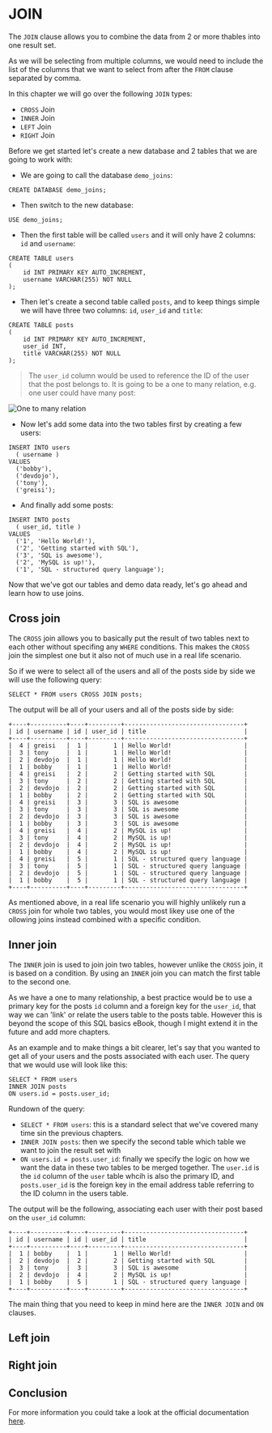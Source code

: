 # JOIN

The `JOIN` clause allows you to combine the data from 2 or more thables into one result set.

As we will be selecting from multiple columns, we would need to include the list of the columns that we want to select from after the `FROM` clause separated by comma.

In this chapter we will go over the following `JOIN` types:

* `CROSS` Join
* `INNER` Join
* `LEFT` Join
* `RIGHT` Join

Before we get started let's create a new database and 2 tables that we are going to work with:

* We are going to call the database `demo_joins`:

```
CREATE DATABASE demo_joins;
```

* Then switch to the new database:

```
USE demo_joins;
```

* Then the first table will be called `users` and it will only have 2 columns: `id` and `username`:

```
CREATE TABLE users
(
    id INT PRIMARY KEY AUTO_INCREMENT,
    username VARCHAR(255) NOT NULL
);
```

* Then let's create a second table called `posts`, and to keep things simple we will have three two columns: `id`, `user_id` and `title`:

```
CREATE TABLE posts
(
    id INT PRIMARY KEY AUTO_INCREMENT,
    user_id INT,
    title VARCHAR(255) NOT NULL
);
```

> The `user_id` column would be used to reference the ID of the user that the post belongs to. It is going to be a one to many relation, e.g. one user could have many post:

![One to many relation](https://imgur.com/ipIjCaL.png)

* Now let's add some data into the two tables first by creating a few users:

```
INSERT INTO users
  ( username )
VALUES
  ('bobby'),
  ('devdojo'),
  ('tony'),
  ('greisi');
```

* And finally add some posts:

```
INSERT INTO posts
  ( user_id, title )
VALUES
  ('1', 'Hello World!'),
  ('2', 'Getting started with SQL'),
  ('3', 'SQL is awesome'),
  ('2', 'MySQL is up!'),
  ('1', 'SQL - structured query language');
```

Now that we've got our tables and demo data ready, let's go ahead and learn how to use joins.

## Cross join

The `CROSS` join allows you to basically put the result of two tables next to each other without specifing any `WHERE` conditions. This makes the `CROSS` join the simplest one but it also not of much use in a real life scenario.

So if we were to select all of the users and all of the posts side by side we will use the following query:

```
SELECT * FROM users CROSS JOIN posts;
```

The output will be all of your users and all of the posts side by side:

```
+----+----------+----+---------+---------------------------------+
| id | username | id | user_id | title                           |
+----+----------+----+---------+---------------------------------+
|  4 | greisi   |  1 |       1 | Hello World!                    |
|  3 | tony     |  1 |       1 | Hello World!                    |
|  2 | devdojo  |  1 |       1 | Hello World!                    |
|  1 | bobby    |  1 |       1 | Hello World!                    |
|  4 | greisi   |  2 |       2 | Getting started with SQL        |
|  3 | tony     |  2 |       2 | Getting started with SQL        |
|  2 | devdojo  |  2 |       2 | Getting started with SQL        |
|  1 | bobby    |  2 |       2 | Getting started with SQL        |
|  4 | greisi   |  3 |       3 | SQL is awesome                  |
|  3 | tony     |  3 |       3 | SQL is awesome                  |
|  2 | devdojo  |  3 |       3 | SQL is awesome                  |
|  1 | bobby    |  3 |       3 | SQL is awesome                  |
|  4 | greisi   |  4 |       2 | MySQL is up!                    |
|  3 | tony     |  4 |       2 | MySQL is up!                    |
|  2 | devdojo  |  4 |       2 | MySQL is up!                    |
|  1 | bobby    |  4 |       2 | MySQL is up!                    |
|  4 | greisi   |  5 |       1 | SQL - structured query language |
|  3 | tony     |  5 |       1 | SQL - structured query language |
|  2 | devdojo  |  5 |       1 | SQL - structured query language |
|  1 | bobby    |  5 |       1 | SQL - structured query language |
+----+----------+----+---------+---------------------------------+
```

As mentioned above, in a real life scenario you will highly unlikely run a `CROSS` join for whole two tables, you would most likey use one of the ollowing joins instead combined with a specific condition.

## Inner join

The `INNER` join is used to join join two tables, however unlike the `CROSS` join, it is based on a condition. By using an `INNER` join you can match the first table to the second one.

As we have a one to many relationship, a best practice would be to use a primary key for the posts `id` column and a foreign key for the `user_id`, that way we can 'link' or relate the users table to the posts table. However this is beyond the scope of this SQL basics eBook, though I might extend it in the future and add more chapters.

As an example and to make things a bit clearer, let's say that you wanted to get all of your users and the posts associated with each user. The query that we would use will look like this:

```
SELECT * FROM users
INNER JOIN posts
ON users.id = posts.user_id;
```

Rundown of the query:

* `SELECT * FROM users`: this is a standard select that we've covered many time sin the previous chapters.
* `INNER JOIN posts`: then we specify the second table which table we want to join the result set with
* `ON users.id = posts.user_id`: finally we specify the logic on how we want the data in these two tables to be merged together. The `user.id` is the `id` column of the `user` table whcih is also the primary ID, and `posts.user_id` is the foreign key in the email address table referring to the ID column in the users table.

The output will be the following, associating each user with their post based on the `user_id` column:

```
+----+----------+----+---------+---------------------------------+
| id | username | id | user_id | title                           |
+----+----------+----+---------+---------------------------------+
|  1 | bobby    |  1 |       1 | Hello World!                    |
|  2 | devdojo  |  2 |       2 | Getting started with SQL        |
|  3 | tony     |  3 |       3 | SQL is awesome                  |
|  2 | devdojo  |  4 |       2 | MySQL is up!                    |
|  1 | bobby    |  5 |       1 | SQL - structured query language |
+----+----------+----+---------+---------------------------------+
```

The main thing that you need to keep in mind here are the `INNER JOIN` and `ON` clauses.

## Left join

## Right join

## Conclusion

For more information you could take a look at the official documentation [here](https://dev.mysql.com/doc/refman/8.0/en/join.html).